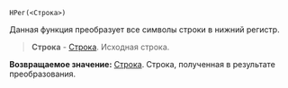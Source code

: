```bsl
НРег(<Строка>)
```

Данная функция преобразует все символы строки в нижний регистр.

> **Строка** - [Строка](v8help://SyntaxHelperQueries/LitString). Исходная строка.

**Возвращаемое значение:** [Строка](v8help://SyntaxHelperQueries/LitString). Строка, полученная в результате преобразования.